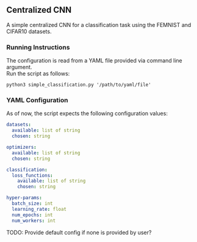 ## Centralized CNN

A simple centralized CNN for a classification task using the FEMNIST and CIFAR10 datasets.

### Running Instructions

The configuration is read from a YAML file provided via command line argument. \
Run the script as follows:
```console
python3 simple_classification.py '/path/to/yaml/file'
```

### YAML Configuration

As of now, the script expects the following configuration values:
```yaml
datasets:
  available: list of string
  chosen: string

optimizers:
  available: list of string
  chosen: string

classification:
  loss_functions:
    available: list of string
    chosen: string

hyper-params:
  batch_size: int
  learning_rate: float
  num_epochs: int
  num_workers: int
```

TODO: Provide default config if none is provided by user?